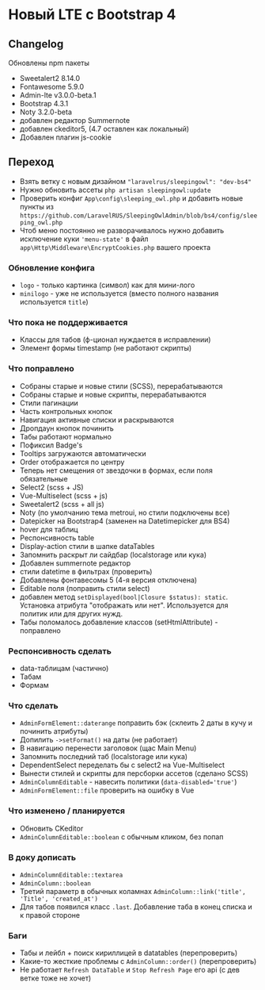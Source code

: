 # Новый LTE с Bootstrap 4


## Changelog
Обновлены npm пакеты
- Sweetalert2 8.14.0
- Fontawesome 5.9.0
- Admin-lte v3.0.0-beta.1
- Bootstrap 4.3.1
- Noty 3.2.0-beta
- добавлен редактор Summernote
- добавлен ckeditor5, (4.7 оставлен как локальный)
- Добавлен плагин js-cookie


## Переход
* Взять ветку с новым дизайном `"laravelrus/sleepingowl": "dev-bs4"`
* Нужно обновить ассеты `php artisan sleepingowl:update`
* Проверить конфиг `App\config\sleeping_owl.php` и добавить новые пункты из `https://github.com/LaravelRUS/SleepingOwlAdmin/blob/bs4/config/sleeping_owl.php`
* Чтоб меню постоянно не разворачивалось нужно добавить исключение куки `'menu-state'` в файл `app\Http\Middleware\EncryptCookies.php` вашего проекта


### Обновление конфига
- `logo` - только картинка (символ) как для мини-лого
- `minilogo` - уже не используется (вместо полного названия используется `title`)


### Что пока не поддерживается
- Классы для табов (ф-ционал нуждается в исправлении)
- Элемент формы timestamp (не работают скрипты)


### Что поправлено
* Собраны старые и новые стили (SCSS), перерабатываются
* Собраны старые и новые скрипты, перерабатываются
* Стили пагинации
* Часть контрольных кнопок
* Навигация активные списки и раскрываются
* Дропдаун кнопок починить
* Табы работают нормально
* Пофиксил Badge's
* Tooltips загружаются автоматически
* Order отображается по центру
* Теперь нет смещения от звездочки в формах, если поля обязательные
* Select2 (scss + JS)
* Vue-Multiselect (scss + js)
* Sweetalert2 (scss + all js)
* Noty (по умолчанию тема metroui, но стили подключены все)
* Datepicker на Bootstrap4 (заменен на Datetimepicker для BS4)
* hover для таблиц
* Респонсивность table
* Display-action стили в шапке dataTables
* Запомнить раскрыт ли сайдбар (localstorage или кука)
* Добавлен summernote редактор
* стили datetime в фильтрах (проверить)
* Добавлены фонтавесомы 5 (4-я версия отключена)
* Editable поля (поправить стили select)
* добавлен метод `setDisplayed(bool|Closure $status): static`. Установка атрибута "отображать или нет". Используется для политик или для других нужд.
* Табы поломалось добавление классов (setHtmlAttribute) - поправлено


### Респонсивность сделать
* data-таблицам (частично)
* Табам
* Формам


### Что сделать
* `AdminFormElement::daterange` поправить бэк (склеить 2 даты в кучу и починить атрибуты)
* Допилить `->setFormat()` на даты (не работает)
* В навигацию перенести заголовок (щас Main Menu)
* Запомнить последний таб (localstorage или кука)
* DependentSelect переделать бы с select2 на Vue-Multiselect
* Вынести стилей и скрипты для персборки ассетов (сделано SCSS)
* `AdminColumnEditable` - навесить политики (`data-disabled='true'`)
* `AdminFormElement::file` проверить на ошибку в Vue


### Что изменено / планируется
* Обновить CKeditor
* `AdminColumnEditable::boolean` с обычным кликом, без попап


### В доку дописать
* `AdminColumnEditable::textarea`
* `AdminColumn::boolean`
* Третий параметр в обычных коламнах `AdminColumn::link('title', 'Title', 'created_at')`
* Для табов появился класс `.last`. Добавление таба в конец списка и к правой стороне


### Баги
- Табы и лейбл + поиск кириллицей в datatables (перепроверить)
- Какие-то жесткие проблемы с `AdminColumn::order()` (перепроверить)
- Не работает `Refresh DataTable` и `Stop Refresh Page` его api (с дев ветке тоже не хочет)
